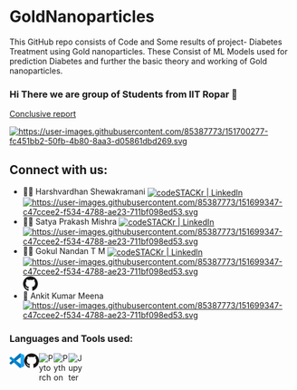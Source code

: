 # GoldNanoparticles
This GitHub repo consists of Code and Some results of project- Diabetes Treatment using Gold nanoparticles. These Consist of ML Models used for prediction Diabetes and further the basic theory and working of Gold nanoparticles. 
### Hi There we are group of Students from IIT Ropar 👋
 [Conclusive report](https://github.com/gokulnandan-0/GoldNanoparticles/issues/2)
 
 [<img align="center" alt="https://user-images.githubusercontent.com/85387773/151700277-fc451bb2-50fb-4b80-8aa3-d05861dbd269.svg" width="22px" src="https://cdn.jsdelivr.net/npm/simple-icons@3.13.0/icons/canva.svg" />](https://www.canva.com/design/DAEofHKZZrY/MBuFZQiK11__gwMsUBTziw/view?utm_content=DAEofHKZZrY&utm_campaign=designshare&utm_medium=link&utm_source=sharebutton)
 
 
 
 
## Connect with us:
- 🤵‍♂️ Harshvardhan Shewakramani [<img align="center" alt="codeSTACKr | LinkedIn" width="22px" src="https://cdn.jsdelivr.net/npm/simple-icons@v3/icons/linkedin.svg" />](https://www.linkedin.com/in/harshvardhan-shewakramani-33b4b61b3)    [<img align="center" alt="https://user-images.githubusercontent.com/85387773/151699347-c47ccee2-f534-4788-ae23-711bf098ed53.svg" width="22px" src="https://cdn.jsdelivr.net/npm/simple-icons@3.13.0/icons/gmail.svg" />](mailto:2019mmb1317@iitrpr.ac.in)
- 👨‍💻 Satya Prakash Mishra [<img align="center" alt="codeSTACKr | LinkedIn" width="22px" src="https://cdn.jsdelivr.net/npm/simple-icons@v3/icons/linkedin.svg" />](https://www.linkedin.com/in/satya-mishra-)     [<img align="center" alt="https://user-images.githubusercontent.com/85387773/151699347-c47ccee2-f534-4788-ae23-711bf098ed53.svg" width="22px" src="https://cdn.jsdelivr.net/npm/simple-icons@3.13.0/icons/gmail.svg" />](mailto:2019mmb1325@iitrpr.ac.in)
- 🧛‍♂️ Gokul Nandan T M [<img align="center" alt="codeSTACKr | LinkedIn" width="22px" src="https://cdn.jsdelivr.net/npm/simple-icons@v3/icons/linkedin.svg" />](https://www.linkedin.com/in/gokulnandantm)       [<img align="center" alt="https://user-images.githubusercontent.com/85387773/151699347-c47ccee2-f534-4788-ae23-711bf098ed53.svg" width="22px" src="https://cdn.jsdelivr.net/npm/simple-icons@3.13.0/icons/gmail.svg" />](mailto:2019mmb1315@iitrpr.ac.in) [<img align="center" alt="GitHub" width="26px" src="https://raw.githubusercontent.com/github/explore/78df643247d429f6cc873026c0622819ad797942/topics/github/github.png" />](https://github.com/gokulnandan-0)
- 👨‍ Ankit Kumar Meena [<img align="center" alt="https://user-images.githubusercontent.com/85387773/151699347-c47ccee2-f534-4788-ae23-711bf098ed53.svg" width="22px" src="https://cdn.jsdelivr.net/npm/simple-icons@3.13.0/icons/gmail.svg" />](mailto:2019mmb1308@iitrpr.ac.in)

<!--
- 🧑‍🔬 Bobby Kuhikar  [<img align="center" alt="codeSTACKr | LinkedIn" width="22px" src="https://cdn.jsdelivr.net/npm/simple-icons@v3/icons/linkedin.svg" />](https://www.linkedin.com/in/bobby-kuhikar-b612a61b4)     [<img align="center" alt="https://user-images.githubusercontent.com/85387773/151699347-c47ccee2-f534-4788-ae23-711bf098ed53.svg" width="22px" src="https://cdn.jsdelivr.net/npm/simple-icons@3.13.0/icons/gmail.svg" />](mailto:2019mmb1313@iitrpr.ac.in) [<img align="center" alt="GitHub" width="26px" src="https://raw.githubusercontent.com/github/explore/78df643247d429f6cc873026c0622819ad797942/topics/github/github.png" />](https://github.com/BobbyKuhikar04)
- 🧑‍🎓 Rishabh jain [<img align="center" alt="codeSTACKr | LinkedIn" width="22px" src="https://cdn.jsdelivr.net/npm/simple-icons@v3/icons/linkedin.svg" />](https://www.linkedin.com/in/rishabh-jain-b992761b4)      [<img align="center" alt="https://user-images.githubusercontent.com/85387773/151699347-c47ccee2-f534-4788-ae23-711bf098ed53.svg" width="22px" src="https://cdn.jsdelivr.net/npm/simple-icons@3.13.0/icons/gmail.svg" />](mailto:2019mmb1322@iitrpr.ac.in)
-->
### Languages and Tools used:
[<img align="left" alt="Visual Studio Code" width="26px" src="https://raw.githubusercontent.com/github/explore/80688e429a7d4ef2fca1e82350fe8e3517d3494d/topics/visual-studio-code/visual-studio-code.png" />](Diabetes_prediction.ipynb)
[<img align="left" alt="GitHub" width="26px" src="https://raw.githubusercontent.com/github/explore/78df643247d429f6cc873026c0622819ad797942/topics/github/github.png" />](https://github.com/gokulnandan-0/GoldNanoparticles)
[<img align="left" alt="Pytorch" width="26px" src="https://cdn.jsdelivr.net/npm/simple-icons@3.13.0/icons/pytorch.svg" />](https://github.com/gokulnandan-0/GoldNanoparticles/issues/2#issuecomment-1025147677)
[<img align="left" alt="Python" width="26px" src="https://cdn.jsdelivr.net/npm/simple-icons@3.13.0/icons/python.svg" />](Diabetes_prediction.ipynb)
[<img align="left" alt="Jupyter" width="26px" src="https://cdn.jsdelivr.net/npm/simple-icons@3.13.0/icons/jupyter.svg" />](Diabetes_prediction.ipynb)

